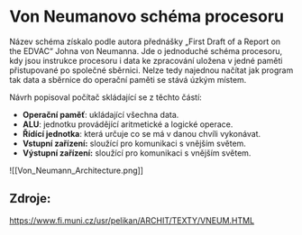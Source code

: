 # Von Neumanovo schéma procesoru
Název schéma získalo podle autora přednášky „First Draft of a Report on the EDVAC“ Johna von Neumanna. Jde o jednoduché schéma procesoru, kdy jsou instrukce procesoru i data ke zpracování uložena v jedné paměti přistupované po společné sběrnici. Nelze tedy najednou načítat jak program tak data a sběrnice do operační paměti se stává úzkým místem.

Návrh popisoval počítač skládající se z těchto částí:
- **Operační paměť**: ukládající všechna data.
- **ALU**: jednotku provádějící aritmetické a logické operace. 
- **Řídící jednotka**: která určuje co se má v danou chvíli vykonávat.
- **Vstupní zařízení:** sloužící pro komunikaci s vnějším světem.
- **Výstupní zařízení:** sloužící pro komunikaci s vnějším světem.

![[Von_Neumann_Architecture.png]]


## Zdroje:
https://www.fi.muni.cz/usr/pelikan/ARCHIT/TEXTY/VNEUM.HTML